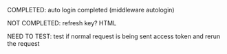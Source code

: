 COMPLETED:
auto login completed (middleware autologin)

NOT COMPLETED:
refresh key?
HTML

NEED TO TEST:
test if normal request is being sent access token and rerun the request
